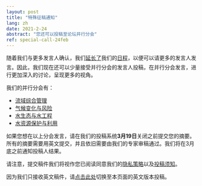 ```yaml
---
layout: post
title: "特殊征稿通知"
lang: zh
date: 2021-2-24
abstract: "您还可以投稿至论坛并行分会"
ref: special-call-24feb
---
```

随着我们与更多发言人确认，我们[延长了](/blog/2021/02/24/more-programme-updates-zh)我们的[日程](/zh/programmes)，以便可以请更多的发言人发言。因此，我们现在还可以少量接受并行分会的发言人投稿，在并行分会发言，进行更加深入的讨论，呈现更多的视角。

我们的并行分会有：

- [流域综合管理](/zh/programmes/parallel-river-basin)
- [气候变化与风险](/zh/programmes/parallel-climate)
- [水生态与水工程](/zh/programmes/parallel-ecology-and-engineering)
- [水资源保护与利用](/zh/programmes/parallel-water-resources)

如果您想在以上分会发言，请在我们的投稿系统**3月19日**关闭之前提交您的摘要。所有的摘要需要用英文提交，并且依旧需要由我们的专家审稿通过。我们将在3月底之前通知投稿人结果。

请注意，提交稿件我们将视作您已阅读同意我们的[隐私策略](/zh/privacy)以及[投稿须知](/zh/take-part/#abstract)。

因为我们只接收英文稿件，请[点击此处](special-call-for-abstracts)切换至本页面的英文版本投稿。
